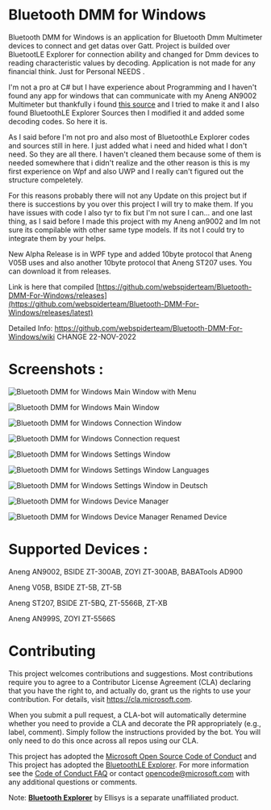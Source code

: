 # Bluetooth DMM for Windows 

Bluetooth DMM for Windows is an application for Bluetooth Dmm Multimeter devices to connect and get datas over Gatt. Project is builded over BluetootLE Explorer for connection ability and changed for Dmm devices to reading characteristic values by decoding. Application is not made for any financial think. Just for Personal NEEDS .

I'm not a pro at C# but I have experience about Programming and I haven't found any app for windows that can communicate with my Aneng AN9002 Multimeter but thankfully i found [this source](https://github.com/ludwich66/Bluetooth-DMM/wiki/Bluetooth-DMM-11-Byte-Data-Protocol) and I tried to make it and I also found BluetoothLE Explorer Sources then I modified it and added some decoding codes. So here it is. 

As I said before I'm not pro and also most of BluetoothLe Explorer codes and sources still in here. I just added what i need and hided what I don't need. So they are all there. I haven't cleaned them because some of them is needed somewhere that i didn't realize and the other reason is this is my first experience on Wpf and also UWP and I really can't figured out the structure compeletely. 

For this reasons probably there will not any Update on this project but if there is succestions by you over this project I will try to make them. If you have issues with code I also tyr to fix but I'm not sure I can... and one last thing, as I said before I made this project with my Aneng an9002 and Im not sure its compilable with other same type models. If its not I could try to integrate them by your helps.

New Alpha Release is in WPF type and added 10byte protocol that Aneng V05B uses and also another 10byte protocol that Aneng ST207 uses.
You can download it from releases.

Link is here that compiled  [https://github.com/webspiderteam/Bluetooth-DMM-For-Windows/releases](https://github.com/webspiderteam/Bluetooth-DMM-For-Windows/releases/latest)

Detailed Info: https://github.com/webspiderteam/Bluetooth-DMM-For-Windows/wiki  CHANGE 22-NOV-2022

# Screenshots :

![Bluetooth DMM for Windows Main Window with Menu](https://user-images.githubusercontent.com/85828505/181203401-349d8c22-837f-4a36-883f-41ca2881b631.png)

![Bluetooth DMM for Windows Main Window](https://user-images.githubusercontent.com/85828505/180448743-e0200384-13cc-494a-a210-c1c77f57c419.png)

![Bluetooth DMM for Windows Connection Window](https://user-images.githubusercontent.com/85828505/180449524-7202afc3-8935-4c3a-a38c-cc5b02f3ba2a.png)

![Bluetooth DMM for Windows Connection request](https://user-images.githubusercontent.com/85828505/180449697-e0b7e208-c608-40ab-8d4a-9258311977f9.png)

![Bluetooth DMM for Windows Settings Window](https://user-images.githubusercontent.com/85828505/181202448-8d710fe5-bc52-4046-b418-0fc60a80e6b2.png)

![Bluetooth DMM for Windows Settings Window Languages](https://user-images.githubusercontent.com/85828505/181203070-85a094d1-33c7-4d5a-8a5a-3aa47cd9a347.png)

![Bluetooth DMM for Windows Settings Window in Deutsch](https://user-images.githubusercontent.com/85828505/181203840-f2448a41-eab6-452a-9e67-062e95ee8af6.png)

![Bluetooth DMM for Windows Device Manager](https://user-images.githubusercontent.com/85828505/180448323-efef630b-3aa8-4300-9195-7e7ce0ec2185.png)

![Bluetooth DMM for Windows Device Manager Renamed Device](https://user-images.githubusercontent.com/85828505/180448485-4bce6f51-190c-4948-8c3e-e679b4ebb7b1.png)

# Supported Devices :

Aneng AN9002, BSIDE ZT-300AB, ZOYI ZT-300AB, BABATools AD900

Aneng V05B, BSIDE ZT-5B, ZT-5B

Aneng ST207, BSIDE ZT-5BQ, ZT-5566B, ZT-XB

Aneng AN999S, ZOYI ZT-5566S


# Contributing

This project welcomes contributions and suggestions.  Most contributions require you to agree to a
Contributor License Agreement (CLA) declaring that you have the right to, and actually do, grant us
the rights to use your contribution. For details, visit https://cla.microsoft.com.

When you submit a pull request, a CLA-bot will automatically determine whether you need to provide
a CLA and decorate the PR appropriately (e.g., label, comment). Simply follow the instructions
provided by the bot. You will only need to do this once across all repos using our CLA.

This project has adopted the [Microsoft Open Source Code of Conduct](https://opensource.microsoft.com/codeofconduct/) and
This project has adopted the [BluetoothLE Explorer](https://github.com/microsoft/BluetoothLEExplorer).
For more information see the [Code of Conduct FAQ](https://opensource.microsoft.com/codeofconduct/faq/) or
contact [opencode@microsoft.com](mailto:opencode@microsoft.com) with any additional questions or comments.

Note: **[Bluetooth Explorer](https://www.ellisys.com/products/bex400)** by Ellisys is a separate unaffiliated product.
